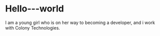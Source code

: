 # Hello---world
I am a young girl who is  on her  way to  becoming a developer, and i work with Colony Technologies. 

